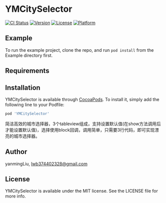 # YMCitySelector

[![CI Status](https://img.shields.io/travis/yanmingLiu/YMCitySelector.svg?style=flat)](https://travis-ci.org/yanmingLiu/YMCitySelector)
[![Version](https://img.shields.io/cocoapods/v/YMCitySelector.svg?style=flat)](https://cocoapods.org/pods/YMCitySelector)
[![License](https://img.shields.io/cocoapods/l/YMCitySelector.svg?style=flat)](https://cocoapods.org/pods/YMCitySelector)
[![Platform](https://img.shields.io/cocoapods/p/YMCitySelector.svg?style=flat)](https://cocoapods.org/pods/YMCitySelector)

## Example

To run the example project, clone the repo, and run `pod install` from the Example directory first.

## Requirements

## Installation

YMCitySelector is available through [CocoaPods](https://cocoapods.org). To install
it, simply add the following line to your Podfile:

```ruby
pod 'YMCitySelector'
```

简洁高效的城市选择器，3个tableview组成，支持设置默认值(在show方法调用后才能设置默认值)，选择使用block回调，调用简单，只需要3行代码，即可实现漂亮的城市选择器。




## Author

yanmingLiu, lwb374402328@gmail.com

## License

YMCitySelector is available under the MIT license. See the LICENSE file for more info.
